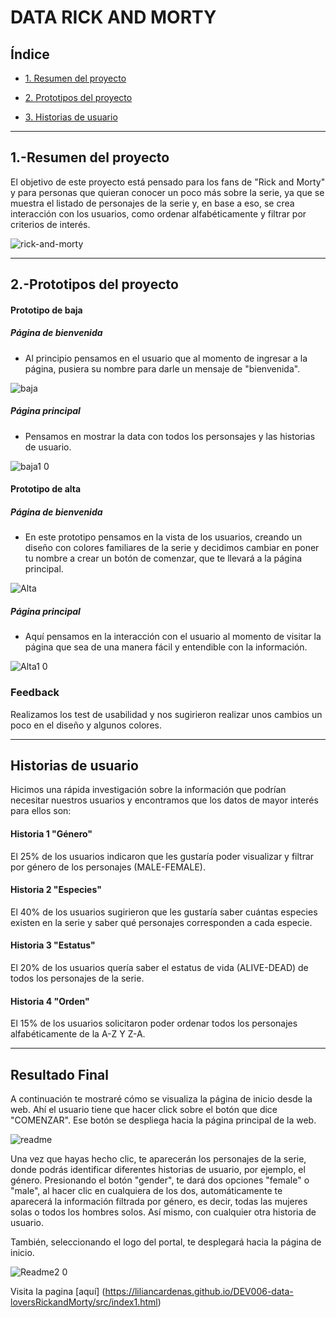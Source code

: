 






# DATA RICK AND MORTY

## Índice

* [1. Resumen del proyecto](#1-Resumen-del-proyecto)

* [2. Prototipos del proyecto](#2-Prototipos-del-proyecto)

* [3. Historias de usuario](#3-Historias-de-usuario)

***


## 1.-Resumen del proyecto

El objetivo de este proyecto está pensado para los fans de "Rick and Morty" y para personas que quieran conocer un poco más sobre la serie, ya que se muestra el listado de personajes de la serie y, en base a eso, se crea interacción con los usuarios, como ordenar alfabéticamente y filtrar por criterios de interés.

![rick-and-morty](https://user-images.githubusercontent.com/127140327/234708755-852fdd30-8c7f-49b9-84d7-b8d8945a5517.jpg)

***

## 2.-Prototipos del proyecto

#### Prototipo de baja 
##### Página de bienvenida
* Al principio pensamos en el usuario que al momento de ingresar a la página, pusiera su nombre para darle un mensaje de "bienvenida".

![baja](https://user-images.githubusercontent.com/127140327/234711592-1a0aba56-09f5-40b8-afdc-8f17de69c9bc.jpg)

##### Página principal
* Pensamos en mostrar la data con todos los personsajes y las historias de usuario.

![baja1 0](https://user-images.githubusercontent.com/127140327/234711604-526e4f3b-64c2-4164-a8d4-0a3f0fd05fd3.jpg)

#### Prototipo de alta 
##### Página de bienvenida
* En este prototipo pensamos en la vista de los usuarios, creando un diseño con colores familiares de la serie y decidimos cambiar en poner tu nombre a crear un botón de comenzar, que te llevará a la página principal.

![Alta](https://user-images.githubusercontent.com/127140327/234711631-3d73dac2-9c91-4030-bbe3-b93a88454c7e.jpg)

##### Página principal
* Aquí pensamos en la interacción con el usuario al momento de visitar la página que sea de una manera fácil y entendible con la información.


![Alta1 0](https://user-images.githubusercontent.com/127140327/234711656-5b2d1bf3-c019-48ac-ad3b-139db15415b3.jpg)



### Feedback
Realizamos los test de usabilidad y nos sugirieron realizar unos cambios un poco en el diseño y algunos colores.

***

## Historias de usuario

Hicimos una rápida investigación sobre la información que podrían necesitar nuestros usuarios y encontramos que los datos de mayor interés para ellos son:

#### Historia 1 "Género"
El 25% de los usuarios indicaron que les gustaría poder visualizar y filtrar por género de los personajes (MALE-FEMALE).

#### Historia 2 "Especies"
El 40% de los usuarios sugirieron que les gustaría saber cuántas especies existen en la serie y saber qué personajes corresponden a cada especie.

#### Historia 3 "Estatus"
El 20% de los usuarios quería saber el estatus de vida (ALIVE-DEAD) de todos los personajes de la serie.

#### Historia 4 "Orden"
El 15% de los usuarios solicitaron poder ordenar todos los personajes alfabéticamente de la A-Z Y Z-A.

***

## Resultado Final 

A continuación te mostraré cómo se visualiza la página de inicio desde la web. Ahí el usuario tiene que hacer click sobre el botón que dice "COMENZAR". Ese botón se despliega hacia la página principal de la web.

![readme](https://user-images.githubusercontent.com/127140327/234716456-87ddc449-db7f-4282-a27d-57f34abf3691.jpg)
 
Una vez que hayas hecho clic, te aparecerán los personajes de la serie, donde podrás identificar diferentes historias de usuario, por ejemplo, el género. Presionando el botón "gender", te dará dos opciones "female" o "male", al hacer clic en cualquiera de los dos, automáticamente te aparecerá la información filtrada por género, es decir, todas las mujeres solas o todos los hombres solos. Así mismo, con cualquier otra historia de usuario.

También, seleccionando el logo del portal, te desplegará hacia la página de inicio.


![Readme2 0](https://user-images.githubusercontent.com/127140327/234716336-59e0b9e1-5011-4a4c-aec6-89646c0a1f0a.jpg)



Visita la pagina [aquí] (https://liliancardenas.github.io/DEV006-data-loversRickandMorty/src/index1.html)
